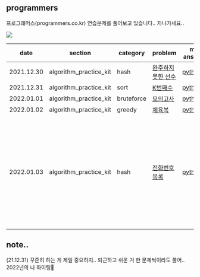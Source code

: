 ## programmers
프로그래머스(programmers.co.kr) 연습문제를 풀어보고 있습니다.. 지나가세요..

<img src="https://img.shields.io/badge/Python-3776AB?style=flat-square&logo=Python&logoColor=white">

|date|section|category|problem|my answer|memo|
|---|---|---|---|---|---|
|2021.12.30|algorithm_practice_kit|hash|[완주하지 못한 선수](https://programmers.co.kr/learn/courses/30/lessons/42576)|[python3](https://github.com/leewatermin/programmers/blob/main/coding%20test%20kit/python3/hash_1.py)||
|2021.12.31|algorithm_practice_kit|sort|[K번째수](https://programmers.co.kr/learn/courses/30/lessons/42748)|[python3](https://github.com/leewatermin/programmers/blob/main/coding%20test%20kit/python3/sort_1.py)||
|2022.01.01|algorithm_practice_kit|bruteforce|[모의고사](https://programmers.co.kr/learn/courses/30/lessons/42840)|[python3](https://github.com/leewatermin/programmers/blob/main/coding%20test%20kit/python3/bruteforce_1.py)||
|2022.01.02|algorithm_practice_kit|greedy|[체육복](https://programmers.co.kr/learn/courses/30/lessons/42862)|[python3](https://github.com/leewatermin/programmers/blob/main/coding%20test%20kit/python3/greedy_1.py)||
|2022.01.03|algorithm_practice_kit|hash|[전화번호 목록](https://programmers.co.kr/learn/courses/30/lessons/42577)|[python3](https://github.com/leewatermin/programmers/blob/main/coding%20test%20kit/python3/hash_2.py)|해시 개념 사용 사용해서 다시 풀어야겠다. 내재 sorted, sort function 어떻게 돌아가는지 확인하고..|

## note..
(21.12.31) 꾸준히 하는 게 제일 중요하지.. 퇴근하고 쉬운 거 한 문제씩이라도 풀어.. 2022년의 나 화이팅🤍
